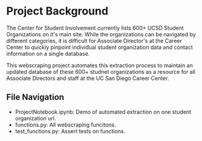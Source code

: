 # Project Background

The Center for Student Involvement currently lists 600+ UCSD Student Organizations on it's main site. 
While the organizations can be navigated by different categories, it is difficult for Associate Director's at the Career Center to quickly pinpoint individual student organization data and contact information on a single database. 

This webscraping project automates this extraction process to maintain an updated database of these 600+ studnet organizations as a resource for all Associate Directors and staff at the UC San Diego Career Center. 

## File Navigation
- ProjectNotebook.ipynb: Demo of automated extraction on one student organization url.
- functions.py: All webscraping funcitons.
- test_functions.py: Assert tests on functions.